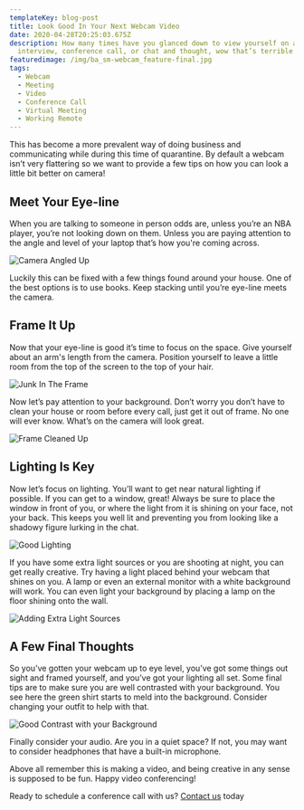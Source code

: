 ```yaml
---
templateKey: blog-post
title: Look Good In Your Next Webcam Video
date: 2020-04-28T20:25:03.675Z
description: How many times have you glanced down to view yourself on a webcam
  interview, conference call, or chat and thought, wow that’s terrible!
featuredimage: /img/ba_sm-webcam_feature-final.jpg
tags:
  - Webcam
  - Meeting
  - Video
  - Conference Call
  - Virtual Meeting
  - Working Remote
---
```

This has become a more prevalent way of doing business and communicating while during this time of quarantine. By default a webcam isn’t very flattering so we want to provide a few tips on how you can look a little bit better on camera!

## **Meet Your Eye-line**

When you are talking to someone in person odds are, unless you’re an NBA player, you’re not looking down on them. Unless you are paying attention to the angle and level of your laptop that’s how you're coming across.

![Camera Angled Up](https://store-b7clv5baib.mybigcommerce.com/product_images/uploaded_images/ba-sm-webcam-badangel-1.jpg)

Luckily this can be fixed with a few things found around your house. One of the best options is to use books. Keep stacking until you’re eye-line meets the camera.

## **Frame It Up**

Now that your eye-line is good it’s time to focus on the space. Give yourself about an arm's length from the camera. Position yourself to leave a little room from the top of the screen to the top of your hair.

![Junk In The Frame](https://store-b7clv5baib.mybigcommerce.com/product_images/uploaded_images/ba-sm-webcam-cleanbackground-2.jpg)

Now let’s pay attention to your background. Don’t worry you don’t have to clean your house or room before every call, just get it out of frame. No one will ever know. What’s on the camera will look great.

![Frame Cleaned Up](https://store-b7clv5baib.mybigcommerce.com/product_images/uploaded_images/ba-sm-webcam-muchbetter-3.jpg)

## **Lighting Is Key**

Now let’s focus on lighting. You’ll want to get near natural lighting if possible. If you can get to a window, great! Always be sure to place the window in front of you, or where the light from it is shining on your face, not your back. This keeps you well lit and preventing you from looking like a shadowy figure lurking in the chat.

![Good Lighting](https://store-b7clv5baib.mybigcommerce.com/product_images/uploaded_images/ba-sm-webcam-naturallight-4.jpg)

If you have some extra light sources or you are shooting at night, you can get really creative. Try having a light placed behind your webcam that shines on you. A lamp or even an external monitor with a white background will work. You can even light your background by placing a lamp on the floor shining onto the wall.

![Adding Extra Light Sources](https://store-b7clv5baib.mybigcommerce.com/product_images/uploaded_images/ba-sm-webcam-lighting-5.jpg)

## **A Few Final Thoughts**

So you’ve gotten your webcam up to eye level, you’ve got some things out sight and framed yourself, and you’ve got your lighting all set. Some final tips are to make sure you are well contrasted with your background. You see here the green shirt starts to meld into the background. Consider changing your outfit to help with that.

![Good Contrast with your Background](https://store-b7clv5baib.mybigcommerce.com/product_images/uploaded_images/ba-sm-webcam-contrast-6.jpg)

Finally consider your audio. Are you in a quiet space? If not, you may want to consider headphones that have a built-in microphone.

Above all remember this is making a video, and being creative in any sense is supposed to be fun. Happy video conferencing!

Ready to schedule a conference call with us? [Contact us](https://store-b7clv5baib.mybigcommerce.com/contact-us) today